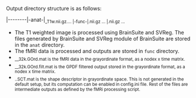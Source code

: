 Output directory structure is as follows:

<studydir>|-<sub1>-------|-anat-|<sub>_T1w.nii.gz....
                         |-func-|<session1>.nii.gz ...
                                |<session2>.nii.gz ...


* The T1 weighted image is processed using BrainSuite and SVReg. The files generated by BrainSuite and SVReg module of BrainSuite are stored in the `anat` directory. 
* The fMRI data is processed and outputs are stored in `func` directory.
* <sub>_<sess>_32k.GOrd.mat is the fMRI data in the grayordinate format, as a nodex x time matrix.
* <sub>_<sess>_32k.GOrd.filt.mat is the GPDF filtered output stored in the grayordinate format, as a nodex x time matrix.
* <sub>.<hemi>.SCT.mat is the shape descriptor in grayordinate space. This is not generated in the default setup, but its computation can be enabled in config.ini file.
Rest of the files are intermediate outputs as defined by the fMRi processing script.


